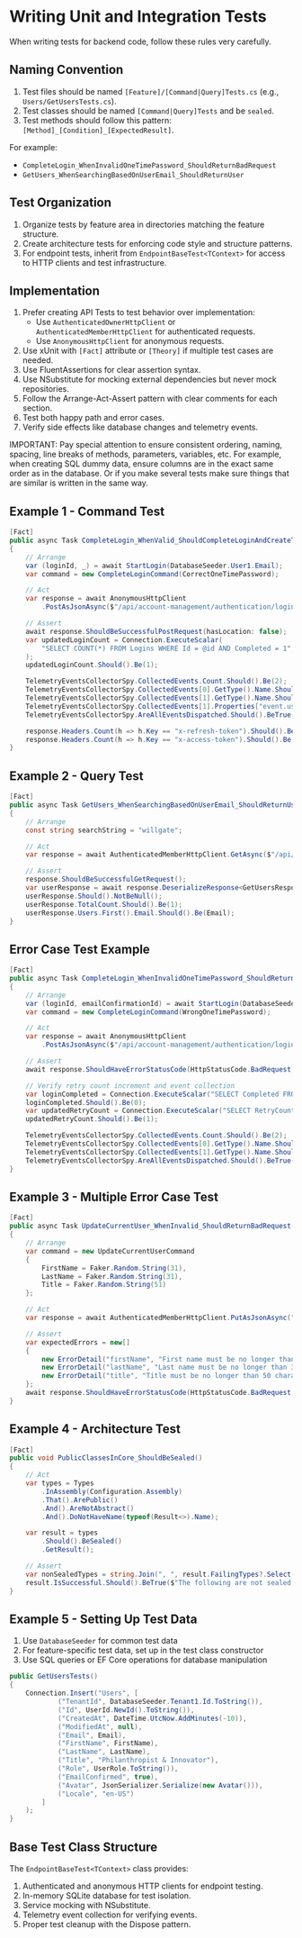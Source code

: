 # Writing Unit and Integration Tests

When writing tests for backend code, follow these rules very carefully.

## Naming Convention

1. Test files should be named `[Feature]/[Command|Query]Tests.cs` (e.g., `Users/GetUsersTests.cs`).
2. Test classes should be named `[Command|Query]Tests` and be `sealed`.
3. Test methods should follow this pattern: `[Method]_[Condition]_[ExpectedResult]`.

For example:
- `CompleteLogin_WhenInvalidOneTimePassword_ShouldReturnBadRequest`
- `GetUsers_WhenSearchingBasedOnUserEmail_ShouldReturnUser`

## Test Organization

1. Organize tests by feature area in directories matching the feature structure.
2. Create architecture tests for enforcing code style and structure patterns.
3. For endpoint tests, inherit from `EndpointBaseTest<TContext>` for access to HTTP clients and test infrastructure.

## Implementation

1. Prefer creating API Tests to test behavior over implementation:
   - Use `AuthenticatedOwnerHttpClient` or `AuthenticatedMemberHttpClient` for authenticated requests.
   - Use `AnonymousHttpClient` for anonymous requests.
2. Use xUnit with `[Fact]` attribute or `[Theory]` if multiple test cases are needed.
3. Use FluentAssertions for clear assertion syntax.
4. Use NSubstitute for mocking external dependencies but never mock repositories.
5. Follow the Arrange-Act-Assert pattern with clear comments for each section.
6. Test both happy path and error cases.
7. Verify side effects like database changes and telemetry events.

IMPORTANT: Pay special attention to ensure consistent ordering, naming, spacing, line breaks of methods, parameters, variables, etc. For example, when creating SQL dummy data, ensure columns are in the exact same order as in the database. Or if you make several tests make sure things that are similar is written in the same way.

## Example 1 - Command Test

```csharp
[Fact]
public async Task CompleteLogin_WhenValid_ShouldCompleteLoginAndCreateTokens()
{
    // Arrange
    var (loginId, _) = await StartLogin(DatabaseSeeder.User1.Email);
    var command = new CompleteLoginCommand(CorrectOneTimePassword);

    // Act
    var response = await AnonymousHttpClient
        .PostAsJsonAsync($"/api/account-management/authentication/login/{loginId}/complete", command);

    // Assert
    await response.ShouldBeSuccessfulPostRequest(hasLocation: false);
    var updatedLoginCount = Connection.ExecuteScalar(
        "SELECT COUNT(*) FROM Logins WHERE Id = @id AND Completed = 1", new { id = loginId.ToString() }
    );
    updatedLoginCount.Should().Be(1);

    TelemetryEventsCollectorSpy.CollectedEvents.Count.Should().Be(2);
    TelemetryEventsCollectorSpy.CollectedEvents[0].GetType().Name.Should().Be("LoginStarted");
    TelemetryEventsCollectorSpy.CollectedEvents[1].GetType().Name.Should().Be("LoginCompleted");
    TelemetryEventsCollectorSpy.CollectedEvents[1].Properties["event.user_id"].Should().Be(DatabaseSeeder.User1.Id);
    TelemetryEventsCollectorSpy.AreAllEventsDispatched.Should().BeTrue();

    response.Headers.Count(h => h.Key == "x-refresh-token").Should().Be(1);
    response.Headers.Count(h => h.Key == "x-access-token").Should().Be(1);
}
```

## Example 2 - Query Test

```csharp
[Fact]
public async Task GetUsers_WhenSearchingBasedOnUserEmail_ShouldReturnUser()
{
    // Arrange
    const string searchString = "willgate";

    // Act
    var response = await AuthenticatedMemberHttpClient.GetAsync($"/api/account-management/users?search={searchString}");

    // Assert
    response.ShouldBeSuccessfulGetRequest();
    var userResponse = await response.DeserializeResponse<GetUsersResponse>();
    userResponse.Should().NotBeNull();
    userResponse.TotalCount.Should().Be(1);
    userResponse.Users.First().Email.Should().Be(Email);
}
```

## Error Case Test Example

```csharp
[Fact]
public async Task CompleteLogin_WhenInvalidOneTimePassword_ShouldReturnBadRequest()
{
    // Arrange
    var (loginId, emailConfirmationId) = await StartLogin(DatabaseSeeder.User1.Email);
    var command = new CompleteLoginCommand(WrongOneTimePassword);

    // Act
    var response = await AnonymousHttpClient
        .PostAsJsonAsync($"/api/account-management/authentication/login/{loginId}/complete", command);

    // Assert
    await response.ShouldHaveErrorStatusCode(HttpStatusCode.BadRequest, "The code is wrong or no longer valid.");

    // Verify retry count increment and event collection
    var loginCompleted = Connection.ExecuteScalar("SELECT Completed FROM Logins WHERE Id = @id", new { id = loginId.ToString() });
    loginCompleted.Should().Be(0);
    var updatedRetryCount = Connection.ExecuteScalar("SELECT RetryCount FROM EmailConfirmations WHERE Id = @id", new { id = emailConfirmationId.ToString() });
    updatedRetryCount.Should().Be(1);

    TelemetryEventsCollectorSpy.CollectedEvents.Count.Should().Be(2);
    TelemetryEventsCollectorSpy.CollectedEvents[0].GetType().Name.Should().Be("LoginStarted");
    TelemetryEventsCollectorSpy.CollectedEvents[1].GetType().Name.Should().Be("EmailConfirmationFailed");
    TelemetryEventsCollectorSpy.AreAllEventsDispatched.Should().BeTrue();
}
```

## Example 3 - Multiple Error Case Test

```csharp
[Fact]
public async Task UpdateCurrentUser_WhenInvalid_ShouldReturnBadRequest()
{
    // Arrange
    var command = new UpdateCurrentUserCommand
    {
        FirstName = Faker.Random.String(31),
        LastName = Faker.Random.String(31),
        Title = Faker.Random.String(51)
    };

    // Act
    var response = await AuthenticatedMemberHttpClient.PutAsJsonAsync("/api/account-management/users/me", command);

    // Assert
    var expectedErrors = new[]
    {
        new ErrorDetail("firstName", "First name must be no longer than 30 characters."),
        new ErrorDetail("lastName", "Last name must be no longer than 30 characters."),
        new ErrorDetail("title", "Title must be no longer than 50 characters.")
    };
    await response.ShouldHaveErrorStatusCode(HttpStatusCode.BadRequest, expectedErrors);
}
```

## Example 4 - Architecture Test

```csharp
[Fact]
public void PublicClassesInCore_ShouldBeSealed()
{
    // Act
    var types = Types
        .InAssembly(Configuration.Assembly)
        .That().ArePublic()
        .And().AreNotAbstract()
        .And().DoNotHaveName(typeof(Result<>).Name);

    var result = types
        .Should().BeSealed()
        .GetResult();

    // Assert
    var nonSealedTypes = string.Join(", ", result.FailingTypes?.Select(t => t.Name) ?? Array.Empty<string>());
    result.IsSuccessful.Should().BeTrue($"The following are not sealed: {nonSealedTypes}");
}
```

## Example 5 - Setting Up Test Data

1. Use `DatabaseSeeder` for common test data
2. For feature-specific test data, set up in the test class constructor
3. Use SQL queries or EF Core operations for database manipulation

```csharp
public GetUsersTests()
{
    Connection.Insert("Users", [
            ("TenantId", DatabaseSeeder.Tenant1.Id.ToString()),
            ("Id", UserId.NewId().ToString()),
            ("CreatedAt", DateTime.UtcNow.AddMinutes(-10)),
            ("ModifiedAt", null),
            ("Email", Email),
            ("FirstName", FirstName),
            ("LastName", LastName),
            ("Title", "Philanthropist & Innovator"),
            ("Role", UserRole.ToString()),
            ("EmailConfirmed", true),
            ("Avatar", JsonSerializer.Serialize(new Avatar())),
            ("Locale", "en-US")
        ]
    );
}
```

## Base Test Class Structure

The `EndpointBaseTest<TContext>` class provides:

1. Authenticated and anonymous HTTP clients for endpoint testing.
2. In-memory SQLite database for test isolation.
3. Service mocking with NSubstitute.
4. Telemetry event collection for verifying events.
5. Proper test cleanup with the Dispose pattern.
